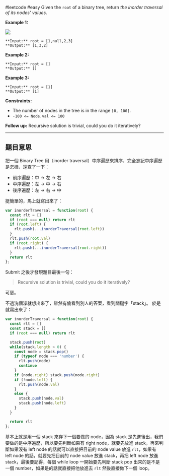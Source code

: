 #leetcode #easy 
Given the `root` of a binary tree, return _the inorder traversal of its nodes' values_.

**Example 1:**

![](https://assets.leetcode.com/uploads/2020/09/15/inorder_1.jpg)

```
**Input:** root = [1,null,2,3]
**Output:** [1,3,2]
```

**Example 2:**

```
**Input:** root = []
**Output:** []
```

**Example 3:**

```
**Input:** root = [1]
**Output:** [1]
```

**Constraints:**

-   The number of nodes in the tree is in the range `[0, 100]`.
-   `-100 <= Node.val <= 100`

**Follow up:** Recursive solution is trivial, could you do it iteratively?

---

## 題目意思
把一個 Binary Tree 用（inorder traversal）中序遍歷來排序，完全忘記中序遍歷是怎樣，還查了一下：

- 前序遍歷：中 -> 左 -> 右
- 中序遍歷：左 -> 中 -> 右
- 後序遍歷：左 -> 右 -> 中

挺簡單的，馬上就寫出來了：

```javascript
var inorderTraversal = function(root) {
  const rlt = []
  if (root === null) return rlt
  if (root.left) {
    rlt.push(...inorderTraversal(root.left))
  }
  rlt.push(root.val)
  if (root.right) {
    rlt.push(...inorderTraversal(root.right))
  }
  return rlt
};
```

Submit 之後才發現題目最後一句：

> Recursive solution is trivial, could you do it iteratively?

可惡。

不過洗個澡就想出來了，雖然有偷看到別人的答案，看到關鍵字「stack」。
於是就寫出來了：

```javascript
var inorderTraversal = function(root) {
  const rlt = []
  const stack = []
  if (root === null) return rlt

  stack.push(root)
  while(stack.length > 0) {
    const node = stack.pop()
    if (typeof node === 'number') {
      rlt.push(node)
      continue
    }
    if (node.right) stack.push(node.right)
    if (!node.left) {
      rlt.push(node.val)
    }
    else {
      stack.push(node.val)
      stack.push(node.left)
    }
  }

  return rlt
}; 
```

基本上就是用一個 stack 來存下一個要做的 node，因為 stack 是先進後出，我們要做的是中序遍歷，所以要先判斷如果有 right node，就要先放進 stack，再來判斷如果沒有 left node 的話就可以直接把目前的 node value 放進 `rlt`，如果有 left node 的話，就要先把目前的 node value 放進 stack，再把 left node 放進 stack，最後要記得，每個 while loop 一開始要先判斷 stack pop 出來的是不是一個 number，如果是的話就直接把他放進去 `rlt` 然後直接做下一個 loop。